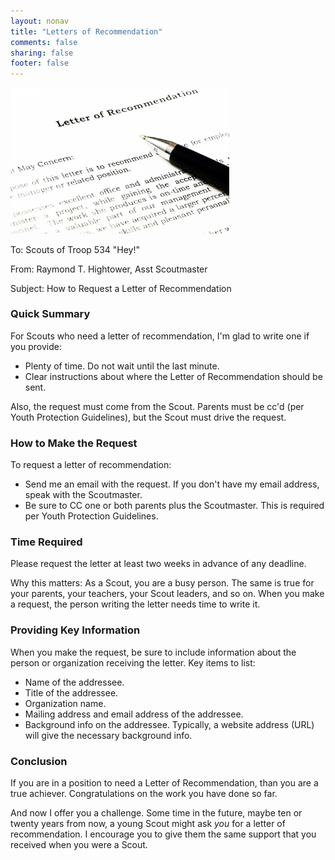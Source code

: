 ```yaml
---
layout: nonav
title: "Letters of Recommendation"
comments: false
sharing: false
footer: false
---
```


<img src="/images/letter_rec_rayhightower.jpg" width="350" padding="30" alt="Ray Hightower - Letters of Recommendation" title="Ray Hightower - Letters of Recommendation" />


To: Scouts of Troop 534 "Hey!"

From: Raymond T. Hightower, Asst Scoutmaster

Subject: How to Request a Letter of Recommendation


### Quick Summary

For Scouts who need a letter of recommendation, I'm glad to write one if you provide:

* Plenty of time. Do not wait until the last minute.
* Clear instructions about where the Letter of Recommendation should be sent.

Also, the request must come from the Scout. Parents must be cc'd (per Youth Protection Guidelines), but the Scout must drive the request.

### How to Make the Request

To request a letter of recommendation:

* Send me an email with the request. If you don't have my email address, speak with the Scoutmaster.
* Be sure to CC one or both parents plus the Scoutmaster. This is required per Youth Protection Guidelines.

### Time Required

Please request the letter at least two weeks in advance of any deadline.

Why this matters: As a Scout, you are a busy person. The same is true for your parents, your teachers, your Scout leaders, and so on. When you make a request, the person writing the letter needs time to write it.


### Providing Key Information

When you make the request, be sure to include information about the person or organization receiving the letter. Key items to list:

* Name of the addressee.
* Title of the addressee.
* Organization name.
* Mailing address and email address of the addressee.
* Background info on the addressee. Typically, a website address (URL) will give the necessary background info.

### Conclusion

If you are in a position to need a Letter of Recommendation, than you are a true achiever. Congratulations on the work you have done so far.

And now I offer you a challenge. Some time in the future, maybe ten or twenty years from now, a young Scout might ask _you_ for a letter of recommendation. I encourage you to give them the same support that you received when you were a Scout.